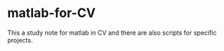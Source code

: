 # matlab-for-CV
This a study note for matlab in CV and there are also scripts for specific projects.
